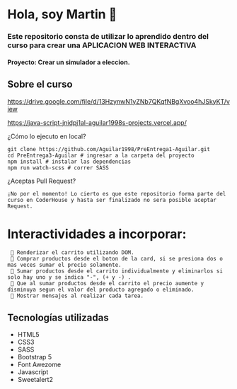 # Hola, soy Martin 👋



### Este repositorio consta de utilizar lo aprendido dentro del curso para crear una APLICACION WEB INTERACTIVA
    
#### Proyecto: Crear un simulador a eleccion.

## Sobre el curso
https://drive.google.com/file/d/13HzynwN1yZNb7QKqfNBgXvoo4hJSkyKT/view


https://java-script-jnidpj1al-aguilar1998s-projects.vercel.app/

¿Cómo lo ejecuto en local?

    git clone https://github.com/Aguilar1998/PreEntrega1-Aguilar.git
    cd PreEntrega3-Aguilar # ingresar a la carpeta del proyecto
    npm install # instalar las dependencias
    npm run watch-scss # correr SASS


¿Aceptas Pull Request?

    ¡No por el momento! Lo cierto es que este repositorio forma parte del curso en CoderHouse y hasta ser finalizado no sera posible aceptar Request. 


# Interactividades a incorporar:
```text
 🔹 Renderizar el carrito utilizando DOM.
 🔹 Comprar productos desde el boton de la card, si se presiona dos o mas veces sumar el precio solamente.
 🔹 Sumar productos desde el carrito individualmente y eliminarlos si solo hay uno y se indica "-", (+ y -) .
 🔹 Que al sumar productos desde el carrito el precio aumente y disminuya segun el valor del producto agregado o eliminado.
 🔹 Mostrar mensajes al realizar cada tarea.
```


## Tecnologías utilizadas

- HTML5
- CSS3
- SASS
- Bootstrap 5 
- Font Awezome
- Javascript
- Sweetalert2 


